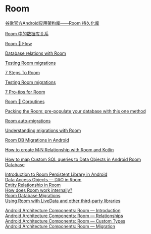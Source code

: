 # Room

[谷歌官方Android应用架构库——Room 持久化库](http://blog.csdn.net/hubinqiang/article/details/73012353)

[Room 中的数据库关系](https://zhuanlan.zhihu.com/p/111267510)

[Room 🔗 Flow](https://medium.com/androiddevelopers/room-flow-273acffe5b57)

[Database relations with Room](https://medium.com/androiddevelopers/database-relations-with-room-544ab95e4542)

[Testing Room migrations](https://medium.com/androiddevelopers/testing-room-migrations-be93cdb0d975)

[7 Steps To Room](https://medium.com/androiddevelopers/7-steps-to-room-27a5fe5f99b2)

[Testing Room migrations](https://medium.com/androiddevelopers/testing-room-migrations-be93cdb0d975)

[7 Pro-tips for Room](https://medium.com/androiddevelopers/7-pro-tips-for-room-fbadea4bfbd1)

[Room 🔗 Coroutines](https://medium.com/androiddevelopers/room-coroutines-422b786dc4c5)

[Packing the Room: pre-populate your database with this one method](https://medium.com/androiddevelopers/packing-the-room-pre-populate-your-database-with-this-one-method-333ae190e680)

[Room auto-migrations](https://medium.com/androiddevelopers/room-auto-migrations-d5370b0ca6eb)

[Understanding migrations with Room](https://medium.com/androiddevelopers/understanding-migrations-with-room-f01e04b07929)

[Room DB Migrations in Android](https://medium.com/swlh/room-db-migrations-in-android-be9d5a045235)

[How to create M:N Relationship with Room and Kotlin](https://itnext.io/how-to-create-m-n-relationship-with-room-and-kotlin-ddbdebf0ee38)

[How to map Custom SQL queries to Data Objects in Android Room Database](https://medium.com/wonderquill/how-to-map-custom-sql-queries-to-data-objects-in-android-room-database-80270ace00d8)

[Introduction to Room Persistent Library in Android](https://medium.com/mindorks/introduction-to-room-persistent-library-in-android-5d7c340d0fbc)    
[Data Access Objects — DAO in Room](https://medium.com/mindorks/data-access-objects-dao-in-room-3d108d6b4b54)    
[Entity Relationship in Room](https://medium.com/mindorks/entity-relationship-in-room-b61cfcbf395)    
[How does Room work internally?](https://medium.com/mindorks/how-does-room-work-internally-c17572b03bed)    
[Room Database Migrations](https://medium.com/mindorks/room-database-migrations-35a57bdd0ce6)    
[Using Room with LiveData and other third-party libraries](https://medium.com/mindorks/using-room-with-live-data-and-other-third-party-libraries-18000fe017b2)

[Android Architecture Components: Room — Introduction](https://medium.com/android-news/android-architecture-components-room-introduction-4774dd72a1ae)    
[Android Architecture Components: Room — Relationships](https://medium.com/android-news/android-architecture-components-room-relationships-bf473510c14a)    
[Android Architecture Components: Room — Custom Types](https://medium.com/android-news/android-architecture-components-room-custom-types-ad6a477004e0)    
[Android Architecture Components: Room — Migration](https://medium.com/android-news/android-architecture-components-room-migration-1a269e1aeef7)



[  
](https://pszklarska.medium.com/?source=post_page-----ad6a477004e0--------------------------------)[  
](https://pszklarska.medium.com/?source=post_page-----1a269e1aeef7--------------------------------)[  
](https://pszklarska.medium.com/?source=post_page-----bf473510c14a--------------------------------)[  
](https://medium.com/@deepanshu42?source=post_page-----18000fe017b2--------------------------------)[  
](https://medium.com/@deepanshu42?source=post_page-----35a57bdd0ce6--------------------------------)[  
](https://medium.com/@deepanshu42?source=post_page-----5d7c340d0fbc--------------------------------)[  
](https://medium.com/@deepanshu42?source=post_page-----b61cfcbf395--------------------------------)[  
](https://medium.com/@deepanshu42?source=post_page-----3d108d6b4b54--------------------------------)

